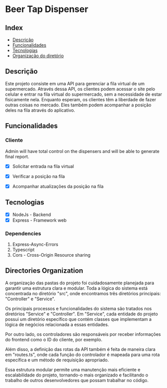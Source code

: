 # Beer Tap Dispenser

## Index

- <a href="#description">Descrição</a>
- <a href="#funcionalities">Funcionalidades</a>
- <a href="#technologies">Tecnologias</a>
- <a href="#organization">Organização do diretório</a>



## Descrição <a name="description"></a>

Este projeto consiste em uma API para gerenciar a fila virtual de um supermercado. Através dessa API, os clientes podem acessar o site pelo celular e entrar na fila virtual do supermercado, sem a necessidade de estar fisicamente nela. Enquanto esperam, os clientes têm a liberdade de fazer outras coisas no mercado. Eles também podem acompanhar a posição deles na fila através do aplicativo.


## Funcionalidades <a name="functionalities"></a>

### Cliente

Admin will have total control on the dispensers and will be able to generate final report.

- [x] Solicitar entrada na fila virtual
- [x] Verificar a posição na fila
- [x] Acompanhar atualizações da posição na fila




## Tecnologias <a name="technologies"></a>

- [x] NodeJs - Backend
- [x] Express - Framework web

### Dependencies

1. Express-Async-Errors
2. Typescript
3. Cors - Cross-Origin Resource sharing



## Directories Organization <a name="organization"></a>

A organização das pastas do projeto foi cuidadosamente planejada para garantir uma estrutura clara e modular. Toda a lógica do sistema está concentrada no diretório "src", onde encontramos três diretórios principais: "Controller" e "Service".

Os principais processos e funcionalidades do sistema são tratados nos diretórios "Service" e "Controller". Em "Service", cada entidade do projeto possui um diretório específico que contém classes que implementam a lógica de negócios relacionada a essas entidades.

Por outro lado, os controladores são responsáveis por receber informações do frontend como o ID do cliente, por exemplo. 

Além disso, a definição das rotas da API também é feita de maneira clara em "routes.ts", onde cada função do controlador é mapeada para uma rota específica e um método de requisição apropriado.

Essa estrutura modular permite uma manutenção mais eficiente e escalabilidade do projeto, tornando-o mais organizado e facilitando o trabalho de outros desenvolvedores que possam trabalhar no código. 
